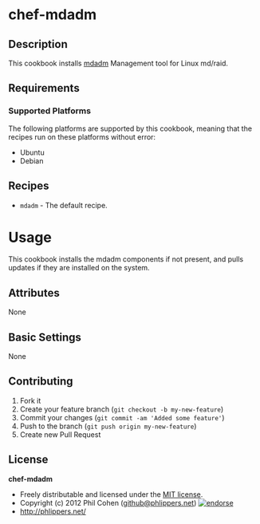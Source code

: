 # chef-mdadm

## Description

This cookbook installs [mdadm](http://neil.brown.name/git/mdadm) Management tool for Linux md/raid.

## Requirements


### Supported Platforms

The following platforms are supported by this cookbook, meaning that the recipes run on these platforms without error:

* Ubuntu
* Debian


## Recipes

* `mdadm` - The default recipe.

# Usage

This cookbook installs the mdadm components if not present, and pulls updates if they are installed on the system.


## Attributes

None


## Basic Settings

None


## Contributing

1. Fork it
2. Create your feature branch (`git checkout -b my-new-feature`)
3. Commit your changes (`git commit -am 'Added some feature'`)
4. Push to the branch (`git push origin my-new-feature`)
5. Create new Pull Request


## License

**chef-mdadm**

* Freely distributable and licensed under the [MIT license](http://phlipper.mit-license.org/2012/license.html).
* Copyright (c) 2012 Phil Cohen (github@phlippers.net) [![endorse](http://api.coderwall.com/phlipper/endorsecount.png)](http://coderwall.com/phlipper)
* http://phlippers.net/
